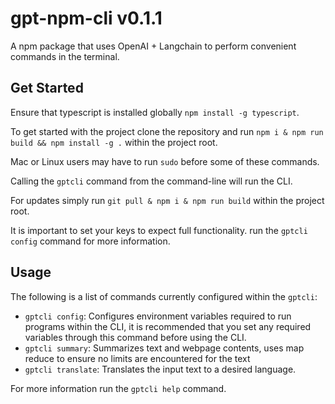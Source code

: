 # gpt-npm-cli v0.1.1

A npm package that uses OpenAI + Langchain to perform convenient commands in the terminal.

## Get Started

Ensure that typescript is installed globally `npm install -g typescript`.

To get started with the project clone the repository and run `npm i & npm run build && npm install -g .` within the project root.

Mac or Linux users may have to run `sudo` before some of these commands.

Calling the `gptcli` command from the command-line will run the CLI.

For updates simply run `git pull & npm i & npm run build` within the project root.

It is important to set your keys to expect full functionality. run the `gptcli config` command for more information.

## Usage

The following is a list of commands currently configured within the `gptcli`:
- `gptcli config`: Configures environment variables required to run programs within the CLI, it is recommended that you set any required variables through this command before using the CLI.
- `gptcli summary`: Summarizes text and webpage contents, uses map reduce to ensure no limits are encountered for the text 
- `gptcli translate`: Translates the input text to a desired language.

For more information run the `gptcli help` command.

